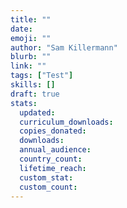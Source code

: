 ```yaml
---
title: ""
date:
emoji: ""
author: "Sam Killermann"
blurb: ""
link: ""
tags: ["Test"]
skills: []
draft: true
stats:
  updated:
  curriculum_downloads:
  copies_donated:
  downloads:
  annual_audience:
  country_count:
  lifetime_reach:
  custom_stat:
  custom_count:
---
```

